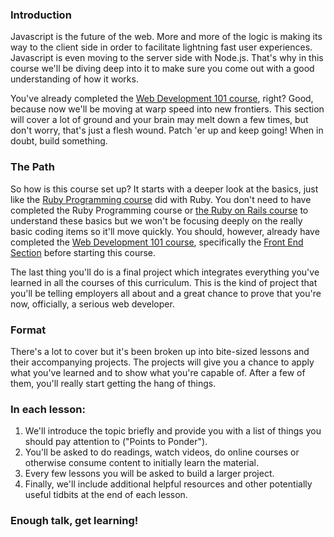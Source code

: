 ### Introduction
Javascript is the future of the web.  More and more of the logic is making its way to the client side in order to facilitate lightning fast user experiences.  Javascript is even moving to the server side with Node.js.  That's why in this course we'll be diving deep into it to make sure you come out with a good understanding of how it works.

You've already completed the [Web Development 101 course](/courses/web-development-101/#section-the-front-end), right?  Good, because now we'll be moving at warp speed into new frontiers.  This section will cover a lot of ground and your brain may melt down a few times, but don't worry, that's just a flesh wound.  Patch 'er up and keep going!  When in doubt, build something.

### The Path

So how is this course set up? It starts with a deeper look at the basics, just like the [Ruby Programming course](/courses/ruby-programming) did with Ruby.  You don't need to have completed the Ruby Programming course or [the Ruby on Rails course](/courses/ruby-on-rails) to understand these basics but we won't be focusing deeply on the really basic coding items so it'll move quickly.  You should, however, already have completed the [Web Development 101 course](/courses/web-development-101), specifically the [Front End Section](/courses/web-development-101#section-the-front-end) before starting this course.  

The last thing you'll do is a final project which integrates everything you've learned in all the courses of this curriculum.  This is the kind of project that you'll be telling employers all about and a great chance to prove that you're now, officially, a serious web developer.  

### Format

There's a lot to cover but it's been broken up into bite-sized lessons and their accompanying projects.  The projects will give you a chance to apply what you've learned and to show what you're capable of.  After a few of them, you'll really start getting the hang of things.  

### In each lesson:

1. We'll introduce the topic briefly and provide you with a list of things you should pay attention to ("Points to Ponder").
2. You'll be asked to do readings, watch videos, do online courses or otherwise consume content to initially learn the material.
3. Every few lessons you will be asked to build a larger project.
4. Finally, we'll include additional helpful resources and other potentially useful tidbits at the end of each lesson.

### Enough talk, get learning!
